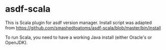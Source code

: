 # asdf-scala

This is Scala plugin for asdf version manager.
Install script was adapted from https://github.com/smashedtoatoms/asdf-scala/blob/master/bin/install

To run Scala, you need to have a working Java install (either Oracle's or OpenJDK).
